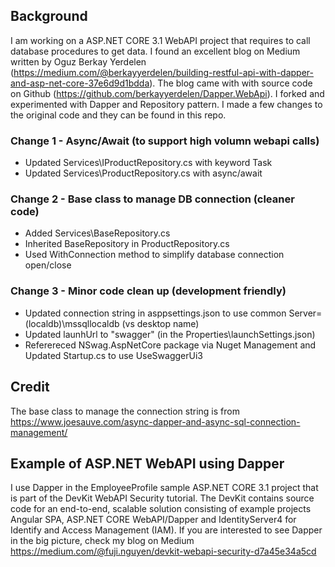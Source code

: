 ## Background
I am working on a ASP.NET CORE 3.1 WebAPI project that requires to call database procedures to get data.  I found an excellent blog on Medium written by Oguz Berkay Yerdelen (https://medium.com/@berkayyerdelen/building-restful-api-with-dapper-and-asp-net-core-37e6d9d1bdda).  The blog came with with source code on Github (https://github.com/berkayyerdelen/Dapper.WebApi).  I forked and experimented with Dapper and Repository pattern.  I made a few changes to the original code and they can be found in this repo.

### Change 1 - Async/Await (to support high volumn webapi calls)
- Updated Services\IProductRepository.cs with keyword Task
- Updated Services\ProductRepository.cs with async/await

### Change 2 -  Base class to manage DB connection (cleaner code)
- Added Services\BaseRepository.cs 
- Inherited BaseRepository in ProductRepository.cs
- Used WithConnection method to simplify database connection open/close

###  Change 3 - Minor code clean up (development friendly)
- Updated connection string in asppsettings.json to use common Server=(localdb)\\mssqllocaldb (vs desktop name)
- Updated launhUrl to "swagger" (in the Properties\launchSettings.json)
- Referereced NSwag.AspNetCore package via Nuget Management and Updated Startup.cs to use UseSwaggerUi3

## Credit
The base class to manage the connection string is from https://www.joesauve.com/async-dapper-and-async-sql-connection-management/

## Example of ASP.NET WebAPI using Dapper
I use Dapper in the EmployeeProfile sample ASP.NET CORE 3.1 project that is part of the DevKit WebAPI Security tutorial.  The DevKit contains source code for an end-to-end, scalable solution consisting of example projects Angular SPA, ASP.NET CORE WebAPI/Dapper and IdentityServer4 for Identify and Access Management (IAM).   If you are interested to see Dapper in the big picture, check my blog on Medium https://medium.com/@fuji.nguyen/devkit-webapi-security-d7a45e34a5cd
